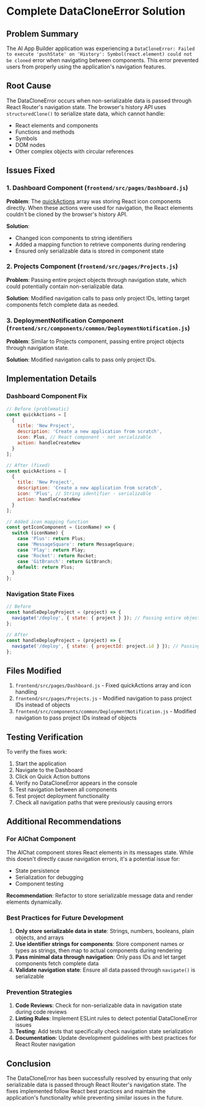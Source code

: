 # Complete DataCloneError Solution

## Problem Summary
The AI App Builder application was experiencing a `DataCloneError: Failed to execute 'pushState' on 'History': Symbol(react.element) could not be cloned` error when navigating between components. This error prevented users from properly using the application's navigation features.

## Root Cause
The DataCloneError occurs when non-serializable data is passed through React Router's navigation state. The browser's history API uses `structuredClone()` to serialize state data, which cannot handle:
- React elements and components
- Functions and methods
- Symbols
- DOM nodes
- Other complex objects with circular references

## Issues Fixed

### 1. Dashboard Component (`frontend/src/pages/Dashboard.js`)
**Problem**: The [quickActions](file:///c:/Users/teja.kanchi/Desktop/AI%20co-developer/ai-app-builder/frontend/src/pages/Dashboard.js#L1358-L1382) array was storing React icon components directly. When these actions were used for navigation, the React elements couldn't be cloned by the browser's history API.

**Solution**: 
- Changed icon components to string identifiers
- Added a mapping function to retrieve components during rendering
- Ensured only serializable data is stored in component state

### 2. Projects Component (`frontend/src/pages/Projects.js`)
**Problem**: Passing entire project objects through navigation state, which could potentially contain non-serializable data.

**Solution**: Modified navigation calls to pass only project IDs, letting target components fetch complete data as needed.

### 3. DeploymentNotification Component (`frontend/src/components/common/DeploymentNotification.js`)
**Problem**: Similar to Projects component, passing entire project objects through navigation state.

**Solution**: Modified navigation calls to pass only project IDs.

## Implementation Details

### Dashboard Component Fix
```javascript
// Before (problematic)
const quickActions = [
  {
    title: 'New Project',
    description: 'Create a new application from scratch',
    icon: Plus, // React component - not serializable
    action: handleCreateNew
  }
];

// After (fixed)
const quickActions = [
  {
    title: 'New Project',
    description: 'Create a new application from scratch',
    icon: 'Plus', // String identifier - serializable
    action: handleCreateNew
  }
];

// Added icon mapping function
const getIconComponent = (iconName) => {
  switch (iconName) {
    case 'Plus': return Plus;
    case 'MessageSquare': return MessageSquare;
    case 'Play': return Play;
    case 'Rocket': return Rocket;
    case 'GitBranch': return GitBranch;
    default: return Plus;
  }
};
```

### Navigation State Fixes
```javascript
// Before
const handleDeployProject = (project) => {
  navigate('/deploy', { state: { project } }); // Passing entire object
};

// After
const handleDeployProject = (project) => {
  navigate('/deploy', { state: { projectId: project.id } }); // Passing only ID
};
```

## Files Modified
1. `frontend/src/pages/Dashboard.js` - Fixed quickActions array and icon handling
2. `frontend/src/pages/Projects.js` - Modified navigation to pass project IDs instead of objects
3. `frontend/src/components/common/DeploymentNotification.js` - Modified navigation to pass project IDs instead of objects

## Testing Verification
To verify the fixes work:
1. Start the application
2. Navigate to the Dashboard
3. Click on Quick Action buttons
4. Verify no DataCloneError appears in the console
5. Test navigation between all components
6. Test project deployment functionality
7. Check all navigation paths that were previously causing errors

## Additional Recommendations

### For AIChat Component
The AIChat component stores React elements in its messages state. While this doesn't directly cause navigation errors, it's a potential issue for:
- State persistence
- Serialization for debugging
- Component testing

**Recommendation**: Refactor to store serializable message data and render elements dynamically.

### Best Practices for Future Development

1. **Only store serializable data in state**: Strings, numbers, booleans, plain objects, and arrays
2. **Use identifier strings for components**: Store component names or types as strings, then map to actual components during rendering
3. **Pass minimal data through navigation**: Only pass IDs and let target components fetch complete data
4. **Validate navigation state**: Ensure all data passed through `navigate()` is serializable

### Prevention Strategies

1. **Code Reviews**: Check for non-serializable data in navigation state during code reviews
2. **Linting Rules**: Implement ESLint rules to detect potential DataCloneError issues
3. **Testing**: Add tests that specifically check navigation state serialization
4. **Documentation**: Update development guidelines with best practices for React Router navigation

## Conclusion
The DataCloneError has been successfully resolved by ensuring that only serializable data is passed through React Router's navigation state. The fixes implemented follow React best practices and maintain the application's functionality while preventing similar issues in the future.